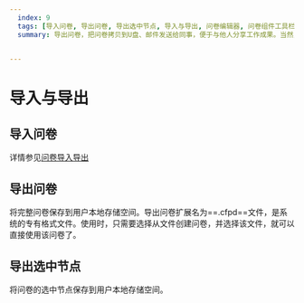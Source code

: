 ```yaml
---
  index: 9
  tags: [导入问卷, 导出问卷, 导出选中节点, 导入与导出, 问卷编辑器, 问卷组件工具栏, 问卷编辑器操作界面，从文件创建问卷, cfpd文件, 新建问卷]
  summary: 导出问卷，把问卷拷贝到U盘、邮件发送给同事，便于与他人分享工作成果。当然，也可导入问卷，在他人的工作基础上个性化地调整，更方便、更快捷，再也不必重复劳动了。


---
```







# 导入与导出

## 导入问卷

详情参见[问卷导入导出](../../03newSurvey/03fromDocFile.md)

## 导出问卷

将完整问卷保存到用户本地存储空间。导出问卷扩展名为==.cfpd==文件，是系统的专有格式文件。使用时，只需要选择从文件创建问卷，并选择该文件，就可以直接使用该问卷了。

## 导出选中节点

将问卷的选中节点保存到用户本地存储空间。
